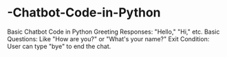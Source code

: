 # -Chatbot-Code-in-Python
Basic Chatbot Code in Python Greeting Responses: "Hello," "Hi," etc. Basic Questions: Like "How are you?" or "What's your name?" Exit Condition: User can type "bye" to end the chat.
